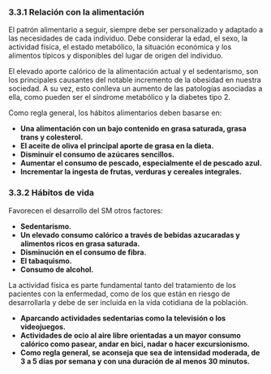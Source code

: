 ### 3.3.1 Relación con la alimentación

El patrón alimentario a seguir, siempre debe ser personalizado y adaptado a las necesidades de cada individuo. Debe considerar la edad, el sexo, la actividad física, el estado metabólico, la situación económica y los alimentos típicos y disponibles del lugar de origen del individuo. 

El elevado aporte calórico de la alimentación actual y el sedentarismo, son los principales causantes del notable incremento de la obesidad en nuestra sociedad. A su vez, esto conlleva un aumento de las patologías asociadas a ella, como pueden ser el síndrome metabólico y la diabetes tipo 2.

Como regla general, los hábitos alimentarios deben basarse en:

- **Una alimentación con un bajo contenido en grasa saturada, grasa trans y colesterol.**
- **El aceite de oliva el principal aporte de grasa en la dieta.**
- **Disminuir el consumo de azúcares sencillos.**
- **Aumentar el consumo de pescado, especialmente el de pescado azul.**
- **Incrementar la ingesta de frutas, verduras y cereales integrales.**

 
### 3.3.2 Hábitos de vida

Favorecen el desarrollo del SM otros factores:

- **Sedentarismo.**
- **Un elevado consumo calórico a través de bebidas azucaradas y alimentos ricos en grasa saturada.**
- **Disminución en el consumo de fibra.**
- **El tabaquismo.**
- **Consumo de alcohol.**

La actividad física es parte fundamental tanto del tratamiento de los pacientes con la enfermedad, como de los que están en riesgo de desarrollarla y debe de ser incluida en la vida cotidiana de la población.

- **Aparcando actividades sedentarias como la televisión o los videojuegos.**
- **Actividades de ocio al aire libre orientadas a un mayor consumo calórico como pasear, andar en bici, nadar o hacer excursionismo.**
- **Como regla general, se aconseja que sea de intensidad moderada, de 3 a 5 días por semana y con una duración de al menos 30 minutos.**

